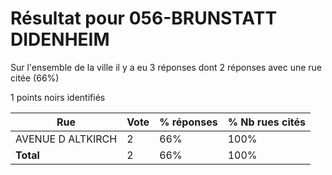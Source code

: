 # Résultat pour 056-BRUNSTATT DIDENHEIM

Sur l'ensemble de la ville il y a eu 3 réponses dont 2 réponses avec une rue citée (66%)

1 points noirs identifiés

| Rue | Vote | % réponses | % Nb rues cités|
|-----|------|------------|----------------|
| AVENUE D ALTKIRCH | 2 | 66% | 100%|
| **Total** | 2 | 66% | 100%|
